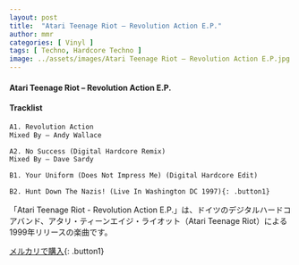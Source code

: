 ```yaml
---
layout: post
title:  "Atari Teenage Riot – Revolution Action E.P."
author: mmr
categories: [ Vinyl ]
tags: [ Techno, Hardcore Techno ]
image: ../assets/images/Atari Teenage Riot – Revolution Action E.P.jpg
---
```


#### Atari Teenage Riot – Revolution Action E.P.

#### Tracklist
```md
A1. Revolution Action
Mixed By – Andy Wallace

A2. No Success (Digital Hardcore Remix)
Mixed By – Dave Sardy

B1. Your Uniform (Does Not Impress Me) (Digital Hardcore Edit)

B2. Hunt Down The Nazis! (Live In Washington DC 1997){: .button1}
```

「Atari Teenage Riot - Revolution Action E.P.」は、ドイツのデジタルハードコアバンド、アタリ・ティーンエイジ・ライオット（Atari Teenage Riot）による1999年リリースの楽曲です。


[メルカリで購入](https://jp.mercari.com/item/m84164328964){: .button1}

